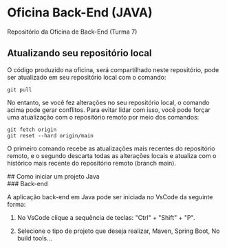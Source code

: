 # Oficina Back-End (JAVA)

Repositório da Oficina de Back-End (Turma 7)

## Atualizando seu repositório local

O código produzido na oficina, será compartilhado neste repositório, pode ser atualizado em seu repositório local com o comando:

```console
git pull
```

No entanto, se você fez alterações no seu repositório local, o comando acima pode gerar conflitos. Para evitar lidar com isso, você pode forçar uma atualização com o repositório remoto por meio dos comandos:

```console
git fetch origin
git reset --hard origin/main
```

O primeiro comando recebe as atualizações mais recentes do repositório remoto, e o segundo descarta todas as alterações locais e atualiza com o histórico mais recente do repositório remoto (branch main).
<summary>
## Como iniciar um projeto Java
</summary>
### Back-end

A aplicação back-end em Java pode ser iniciada no VsCode da seguinte forma:

1. No VsCode clique a sequência de teclas: "Ctrl" + "Shift" + "P".

2. Selecione o tipo de projeto que deseja realizar, Maven, Spring Boot, No build tools...
